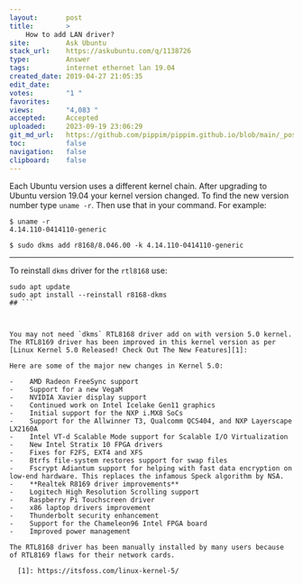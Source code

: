 ```yaml
---
layout:       post
title:        >
    How to add LAN driver?
site:         Ask Ubuntu
stack_url:    https://askubuntu.com/q/1138726
type:         Answer
tags:         internet ethernet lan 19.04
created_date: 2019-04-27 21:05:35
edit_date:    
votes:        "1 "
favorites:    
views:        "4,083 "
accepted:     Accepted
uploaded:     2023-09-19 23:06:29
git_md_url:   https://github.com/pippim/pippim.github.io/blob/main/_posts/2019/2019-04-27-How-to-add-LAN-driver_.md
toc:          false
navigation:   false
clipboard:    false
---
```


Each Ubuntu version uses a different kernel chain. After upgrading to Ubuntu version 19.04 your kernel version changed. To find the new version number type `uname -r`. Then use that in your command. For example:

``` 
$ uname -r
4.14.110-0414110-generic

$ sudo dkms add r8168/8.046.00 -k 4.14.110-0414110-generic
```


----------

To reinstall `dkms` driver for the `rtl8168` use:

``` 
sudo apt update
sudo apt install --reinstall r8168-dkms
## ```



You may not need `dkms` RTL8168 driver add on with version 5.0 kernel. The RTL8169 driver has been improved in this kernel version as per [Linux Kernel 5.0 Released! Check Out The New Features][1]:

Here are some of the major new changes in Kernel 5.0:

-    AMD Radeon FreeSync support
-    Support for a new VegaM
-    NVIDIA Xavier display support
-    Continued work on Intel Icelake Gen11 graphics
-    Initial support for the NXP i.MX8 SoCs
-    Support for the Allwinner T3, Qualcomm QCS404, and NXP Layerscape LX2160A
-    Intel VT-d Scalable Mode support for Scalable I/O Virtualization
-    New Intel Stratix 10 FPGA drivers
-    Fixes for F2FS, EXT4 and XFS
-    Btrfs file-system restores support for swap files
-    Fscrypt Adiantum support for helping with fast data encryption on low-end hardware. This replaces the infamous Speck algorithm by NSA.
-    **Realtek R8169 driver improvements**
-    Logitech High Resolution Scrolling support
-    Raspberry Pi Touchscreen driver
-    x86 laptop drivers improvement
-    Thunderbolt security enhancement
-    Support for the Chameleon96 Intel FPGA board
-    Improved power management

The RTL8168 driver has been manually installed by many users because of RTL8169 flaws for their network cards.

  [1]: https://itsfoss.com/linux-kernel-5/
